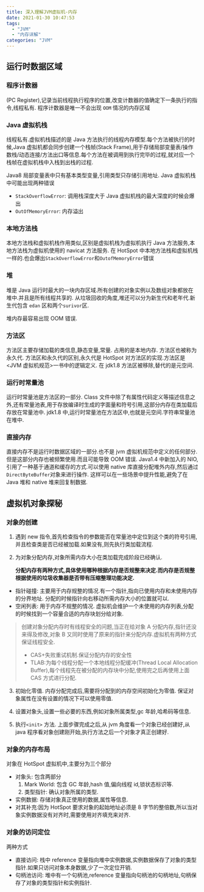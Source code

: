 ```yaml
---
title: 深入理解JVM虚拟机-内存
date: 2021-01-30 10:47:53
tags:
  - "JVM"
  - "内存详解"
categories: "JVM"
---
```


## 运行时数据区域

### 程序计数器

(PC Register),记录当前线程执行程序的位置,改变计数器的值确定下一条执行的指令,线程私有.
程序计数器是唯一不会出现 `OOM` 情况的内存区域

<!--more-->

### Java 虚拟机栈

线程私有.虚拟机栈描述的是 Java 方法执行的线程内存模型.每个方法被执行的时候,Java 虚拟机都会同步创建一个栈帧(Stack Frame),用于存储局部变量表/操作数栈/动态连接/方法出口等信息.每个方法在被调用到执行完毕的过程,就对应一个栈帧在虚拟机栈中入栈到出栈的过程.

Java8 局部变量表中只有基本类型变量,引用类型只存储引用地址.
Java 虚拟机栈中可能出现两种错误

- `StackOverflowError`: 调用栈深度大于 Java 虚拟机栈的最大深度的时候会爆出
- `OutOfMemoryError`: 内存溢出

### 本地方法栈

本地方法栈和虚拟机栈作用类似,区别是虚拟机栈为虚拟机执行 Java 方法服务,本地方法栈为虚拟机使用的 navicat 方法服务.
在 HotSpot 中本地方法栈和虚拟机栈一样的.也会爆出`StackOverflowError`和`OutofMemoryError`错误

### 堆

堆是 Java 运行时最大的一块内存区域.所有创建的对象实例以及数组对象都放在堆中.并且是所有线程共享的.
从垃圾回收的角度,堆还可以分为新生代和老年代.新生代包含 `edan` 区和两个`surivor`区.

堆内存最容易出现 OOM 错误.

### 方法区

方法区主要存储加载的类信息,静态变量,常量. 占用的是本地内存. 方法区也被称为永久代.
方法区和永久代的区别,永久代是 HotSpot 对方法区的实现.方法区是<JVM 虚拟机规范>一书中的逻辑定义.
在 jdk1.8 方法区被移除,替代的是元空间.

### 运行时常量池

运行时常量池是方法区的一部分. Class 文件中除了有属性代码定义等描述信息之外,还有常量池表,用于存放编译时生成的字面量和符号引用,这部分内存在类加载后存放在常量池中.
jdk1.8 中,运行时常量池在方法区中,也就是元空间.字符串常量池在堆中.

### 直接内存

直接内存不是运行时数据区域的一部分.也不是 jvm 虚拟机规范中定义的任何部分.但是这部分内存也被频繁使用.而且可能导致 OOM 错误.
Java1.4 中新加入的 NIO,引用了一种基于通道和缓存的方式.可以使用 native 库直接分配堆外内存,然后通过`DirectByteBuffer`对象来进行操作. 这样可以在一些场景中提升性能,避免了在 Java 堆和 native 堆来回复制数据.

## 虚拟机对象探秘

### 对象的创建

1. 遇到 new 指令,首先检查指令的参数能否在常量池中定位到这个类的符号引用,并且检查类是否已经被加载.如果没有,则先执行类加载流程.

2. 为对象分配内存,对象所需内存大小在类加载完成阶段已经确认.

   **分配内存有两种方式,具体使用哪种根据内存是否规整来决定.而内存是否规整根据使用的垃圾收集器是否带有压缩整理功能决定.**

- 指针碰撞: 主要用于内存规整的情况.有一个指针,指向已使用内存和未使用内存的分界地址. 分配的时候指针向右移动所需内存大小的位置就可以.
- 空闲列表: 用于内存不规整的情况. 虚拟机会维护一个未使用的内存列表,分配的时候找到一个容量合适的内存块划分给对象.

> 创建对象分配内存时有线程安全的问题,当正在给对象 A 分配内存,指针还没来得及修改,对象 B 又同时使用了原来的指针来分配内存.虚拟机有两种方式保证线程安全.
>
> - CAS+失败重试机制.保证分配内存的安全性
> - TLAB:为每个线程分配一个本地线程分配缓冲(Thread Local Allocation Buffer),每个线程先在被分配的内存块中分配,使用完之后再使用上面 CAS 方式进行分配.

3. 初始化零值. 内存分配完成后,需要将分配到的内存空间初始化为零值. 保证对象属性在没有设置的情况下可以使用零值.

4. 设置对象头,设置一些必要的东西,例如对象所属类型,gc 年龄,哈希码等信息.

5. 执行`<init>` 方法. 上面步骤完成之后,从 jvm 角度看一个对象已经创建好,从 java 程序看对象创建刚开始,执行<init>方法之后一个对象才真正创建好.

### 对象的内存布局

对象在 HotSpot 虚拟机中,主要分为三个部分

- 对象头: 包含两部分
  1. Mark World: 包含 GC 年龄,hash 值,偏向线程 id,锁状态标识等.
  2. 类型指针: 确认对象所属的类型.
- 实例数据: 存储对象真正使用的数据,属性等信息.
- 对其补充:因为 HotSpot 要求对象的起始地址必须是 8 字节的整倍数,所以当对象实例数据没有对齐时,需要使用对齐填充来对齐.

### 对象的访问定位

两种方式

- 直接访问: 栈中 reference 变量指向堆中实例数据,实例数据保存了对象的类型指针.如果只访问对象本身数据,少了一次定位开销.
- 句柄池访问: 堆中有一个句柄池,reference 变量指向句柄池的句柄地址,句柄保存了对象的类型指针和实例指针.

